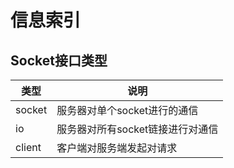 # 信息索引

## Socket接口类型
| 类型 | 说明 |
| --- | --- |
| socket | 服务器对单个socket进行的通信 |
| io | 服务器对所有socket链接进行对通信 |
| client | 客户端对服务端发起对请求 |